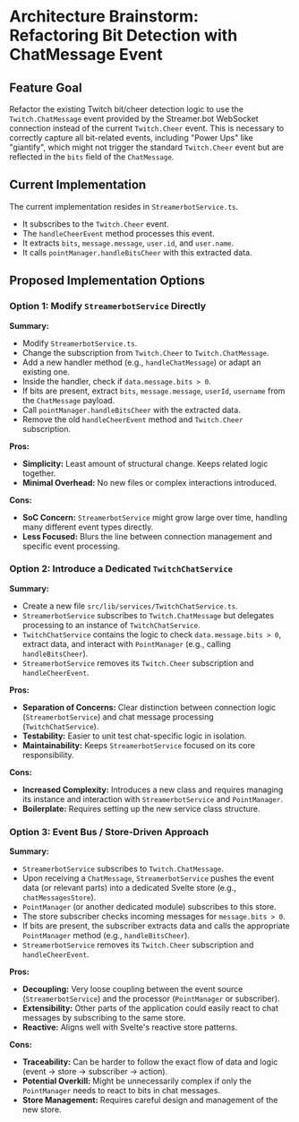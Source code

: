 # Architecture Brainstorm: Refactoring Bit Detection with ChatMessage Event

## Feature Goal

Refactor the existing Twitch bit/cheer detection logic to use the `Twitch.ChatMessage` event provided by the Streamer.bot WebSocket connection instead of the current `Twitch.Cheer` event. This is necessary to correctly capture all bit-related events, including "Power Ups" like "giantify", which might not trigger the standard `Twitch.Cheer` event but are reflected in the `bits` field of the `ChatMessage`.

## Current Implementation

The current implementation resides in `StreamerbotService.ts`.
- It subscribes to the `Twitch.Cheer` event.
- The `handleCheerEvent` method processes this event.
- It extracts `bits`, `message.message`, `user.id`, and `user.name`.
- It calls `pointManager.handleBitsCheer` with this extracted data.

## Proposed Implementation Options

### Option 1: Modify `StreamerbotService` Directly

**Summary:**
- Modify `StreamerbotService.ts`.
- Change the subscription from `Twitch.Cheer` to `Twitch.ChatMessage`.
- Add a new handler method (e.g., `handleChatMessage`) or adapt an existing one.
- Inside the handler, check if `data.message.bits > 0`.
- If bits are present, extract `bits`, `message.message`, `userId`, `username` from the `ChatMessage` payload.
- Call `pointManager.handleBitsCheer` with the extracted data.
- Remove the old `handleCheerEvent` method and `Twitch.Cheer` subscription.

**Pros:**
- **Simplicity:** Least amount of structural change. Keeps related logic together.
- **Minimal Overhead:** No new files or complex interactions introduced.

**Cons:**
- **SoC Concern:** `StreamerbotService` might grow large over time, handling many different event types directly.
- **Less Focused:** Blurs the line between connection management and specific event processing.

### Option 2: Introduce a Dedicated `TwitchChatService`

**Summary:**
- Create a new file `src/lib/services/TwitchChatService.ts`.
- `StreamerbotService` subscribes to `Twitch.ChatMessage` but delegates processing to an instance of `TwitchChatService`.
- `TwitchChatService` contains the logic to check `data.message.bits > 0`, extract data, and interact with `PointManager` (e.g., calling `handleBitsCheer`).
- `StreamerbotService` removes its `Twitch.Cheer` subscription and `handleCheerEvent`.

**Pros:**
- **Separation of Concerns:** Clear distinction between connection logic (`StreamerbotService`) and chat message processing (`TwitchChatService`).
- **Testability:** Easier to unit test chat-specific logic in isolation.
- **Maintainability:** Keeps `StreamerbotService` focused on its core responsibility.

**Cons:**
- **Increased Complexity:** Introduces a new class and requires managing its instance and interaction with `StreamerbotService` and `PointManager`.
- **Boilerplate:** Requires setting up the new service class structure.

### Option 3: Event Bus / Store-Driven Approach

**Summary:**
- `StreamerbotService` subscribes to `Twitch.ChatMessage`.
- Upon receiving a `ChatMessage`, `StreamerbotService` pushes the event data (or relevant parts) into a dedicated Svelte store (e.g., `chatMessagesStore`).
- `PointManager` (or another dedicated module) subscribes to this store.
- The store subscriber checks incoming messages for `message.bits > 0`.
- If bits are present, the subscriber extracts data and calls the appropriate `PointManager` method (e.g., `handleBitsCheer`).
- `StreamerbotService` removes its `Twitch.Cheer` subscription and `handleCheerEvent`.

**Pros:**
- **Decoupling:** Very loose coupling between the event source (`StreamerbotService`) and the processor (`PointManager` or subscriber).
- **Extensibility:** Other parts of the application could easily react to chat messages by subscribing to the same store.
- **Reactive:** Aligns well with Svelte's reactive store patterns.

**Cons:**
- **Traceability:** Can be harder to follow the exact flow of data and logic (event -> store -> subscriber -> action).
- **Potential Overkill:** Might be unnecessarily complex if only the `PointManager` needs to react to bits in chat messages.
- **Store Management:** Requires careful design and management of the new store.